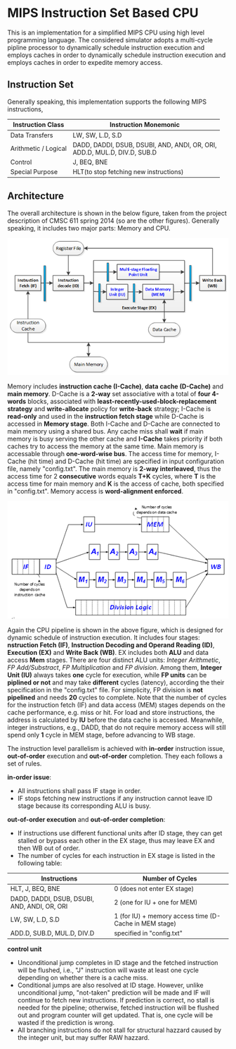 # MIPS Instruction Set Based CPU

This is an implementation for a simplified MIPS CPU using high level programming language. The considered simulator adopts a multi-cycle pipline processor to dynamically schedule instruction execution and employs caches in order to dynamically schedule instruction execution and employs caches in order to expedite memory access.

## Instruction Set
Generally speaking, this implementation supports the following MIPS instructions,

Instruction Class | Instruction Monemonic
------------------| ---------------------
Data Transfers    | LW, SW, L.D, S.D
Arithmetic / Logical | DADD, DADDI, DSUB, DSUBI, AND, ANDI, OR, ORI,<br/>ADD.D, MUL.D, DIV.D, SUB.D
Control           | J, BEQ, BNE
Special Purpose   | HLT(to stop fetching new instructions)

## Architecture
The overall architecture is shown in the below figure, taken from the project description of CMSC 611 spring 2014 (so are the other figures). Generally speaking, it includes two major parts: Memory and CPU. 

![alt text](README_FILES/01.png "CPU Architecture")

Memory includes **instruction cache (I-Cache)**, **data cache (D-Cache)** and **main memory**. D-Cache is a **2-way** set associative with a total of **four 4-words** blocks, associated with **least-recently-used-block-replacement strategy** and **write-allocate** policy for **write-back** strategy; I-Cache is **read-only** and used in the **instruction fetch stage** while D-Cache is accessed in **Memory stage**. Both I-Cache and D-Cache are connected to main memory using a shared bus. Any cache miss shall **wait** if main memory is busy serving the other cache and **I-Cache** takes priority if both caches try to access the memory at the same time. Main memory is accessable through **one-word-wise bus**. The access time for memory, I-Cache (hit time) and D-Cache (hit time) are specified in input configuration file, namely "config.txt". The main memory is **2-way interleaved**, thus the access time for 2 **consecutive** words equals **T+K** cycles, where **T** is the access time for main memory and **K** is the access of cache, both specified in "config.txt". Memory access is **word-alignment enforced**.


![alt text](README_FILES/02.png "CPU PIPELINE")

Again the CPU pipeline is shown in the above figure, which is designed for dynamic schedule of instruction execution. It includes four stages: **nstruction Fetch (IF)**, **Instruction Decoding and Operand Reading (ID)**, **Execution (EX)** and **Write Back (WB)**. EX includes both **ALU** and data access **Mem** stages. There are four distinct ALU units: *Integer Arithmetic*, *FP Add/Substract*, *FP Multiplication* and *FP division*. Among them, **Integer Unit (IU)** always takes **one** cycle for execution, while **FP units** can be **piplined or not** and may take **different** cycles (latency), according the their specification in the "config.txt" file. For simplicity, FP division is **not pipelined** and needs **20** cycles to complete. Note that the number of cycles for the instruction fetch (IF) and data access (MEM) stages depends on the cache performance, e.g. miss or hit. For load and store instructions, the address is calculated by **IU** before the data cache is accessed. Meanwhile, integer instructions, e.g., DADD, that do not require memory access will still spend only **1** cycle in MEM stage, before advancing to WB stage.

The instruction level parallelism is achieved with **in-order** instruction issue, **out-of-order** execution and **out-of-order** completion. They each follows a set of rules. 

**in-order issue**:
* All instructions shall pass IF stage in order.
* IF stops fetching new instructions if any instruction cannot leave ID stage because its corresponding ALU is busy.

**out-of-order execution** and **out-of-order completion**:
* If instructions use different functional units after ID stage, they can get stalled or bypass each other in the EX stage, thus may leave EX and then WB out of order.
* The number of cycles for each instruction in EX stage is listed in the following table:

Instructions | Number of Cycles
------------------| ---------------------
HLT, J, BEQ, BNE     | 0 (does not enter EX stage)
DADD, DADDI, DSUB, DSUBI, AND, ANDI, OR, ORI  | 2 (one for IU + one for MEM)
LW, SW, L.D, S.D | 1 (for IU) + memory access time (D-Cache in MEM stage)
ADD.D, SUB.D, MUL.D, DIV.D  |   specified in "config.txt"

**control unit**
* Unconditional jump completes in ID stage and the fetched instruction will be flushed, i.e., "J" instruction will waste at least one cycle depending on whether there is a cache miss.
* Conditional jumps are also resolved at ID stage. However, unlike unconditional jump, "not-taken" prediction will be made and IF will continue to fetch new instructions. If prediction is correct, no stall is needed for the pipeline; otherwise, fetched instruction will be flushed out and program counter will get updated. That is, one cycle will be wasted if the prediction is wrong.
* All branching instructions do not stall for structural hazzard caused by the integer unit, but may suffer RAW hazzard. 
  
